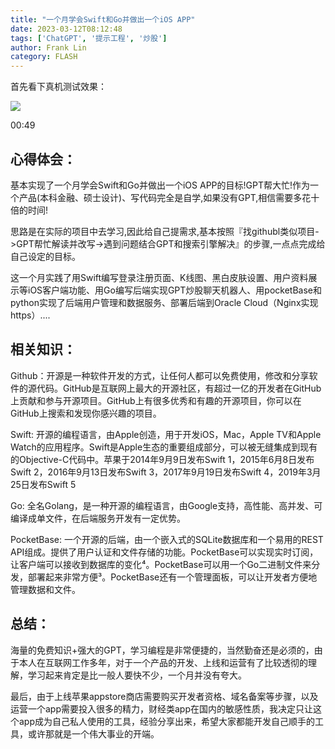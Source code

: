 ```yaml
---
title: "一个月学会Swift和Go并做出一个iOS APP"
date: 2023-03-12T08:12:48
tags: ['ChatGPT', '提示工程', '炒股']
author: Frank Lin
category: FLASH
---
```


首先看下真机测试效果：

![](https://picx.zhimg.com/v2-3f62117775cfd3f4e08db33a4ab7f627.jpg?source=25ab7b06)

00:49

## 心得体会：

基本实现了一个月学会Swift和Go并做出一个iOS APP的目标!GPT帮大忙!作为一个产品(本科金融、硕士设计)、写代码完全是自学,如果没有GPT,相信需要多花十倍的时间!

思路是在实际的项目中去学习,因此给自己提需求,基本按照『找githubl类似项目->GPT帮忙解读并改写->遇到问题结合GPT和搜索引擎解决』的步骤,一点点完成给自己设定的目标。 

这一个月实践了用Swift编写登录注册页面、K线图、黑白皮肤设置、用户资料展示等iOS客户端功能、用Go编写后端实现GPT炒股聊天机器人、用pocketBase和python实现了后端用户管理和数据服务、部署后端到Oracle Cloud（Nginx实现https）....

## 相关知识：

Github：开源是一种软件开发的方式，让任何人都可以免费使用，修改和分享软件的源代码。GitHub是互联网上最大的开源社区，有超过一亿的开发者在GitHub上贡献和参与开源项目。GitHub上有很多优秀和有趣的开源项目，你可以在GitHub上搜索和发现你感兴趣的项目。

Swift: 开源的编程语言，由Apple创造，用于开发iOS，Mac，Apple TV和Apple Watch的应用程序。Swift是Apple生态的重要组成部分，可以被无缝集成到现有的Objective-C代码中。苹果于2014年9月9日发布Swift 1，2015年6月8日发布Swift 2，2016年9月13日发布Swift 3，2017年9月19日发布Swift 4，2019年3月25日发布Swift 5

Go: 全名Golang，是一种开源的编程语言，由Google支持，高性能、高并发、可编译成单文件，在后端服务开发有一定优势。

PocketBase: 一个开源的后端，由一个嵌入式的SQLite数据库和一个易用的REST API组成。提供了用户认证和文件存储的功能。PocketBase可以实现实时订阅，让客户端可以接收到数据库的变化⁴。PocketBase可以用一个Go二进制文件来分发，部署起来非常方便³。PocketBase还有一个管理面板，可以让开发者方便地管理数据和文件。

## 总结：

海量的免费知识+强大的GPT，学习编程是非常便捷的，当然勤奋还是必须的，由于本人在互联网工作多年，对于一个产品的开发、上线和运营有了比较透彻的理解，学习起来肯定是比一般人要快不少，一个月并没有夸大。

最后，由于上线苹果appstore商店需要购买开发者资格、域名备案等步骤，以及运营一个app需要投入很多的精力，财经类app在国内的敏感性质，我决定只让这个app成为自己私人使用的工具，经验分享出来，希望大家都能开发自己顺手的工具，或许那就是一个伟大事业的开端。
